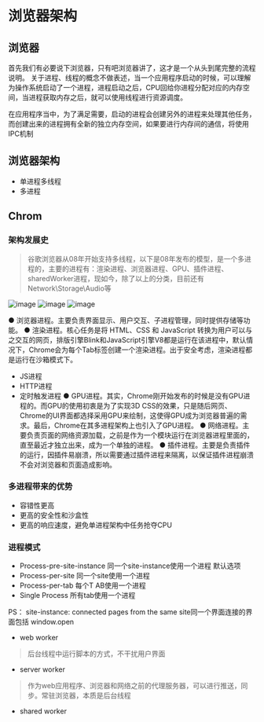 # 浏览器架构

## 浏览器
首先我们有必要说下浏览器，只有吧浏览器讲了，这才是一个从头到尾完整的流程说明。
关于进程、线程的概念不做表述，当一个应用程序启动的时候，可以理解为操作系统启动了一个进程，进程启动之后，CPU回给你进程分配对应的内存空间，当进程获取内存之后，就可以使用线程进行资源调度。

在应用程序当中，为了满足需要，启动的进程会创建另外的进程来处理其他任务，而创建出来的进程拥有全新的独立内存空间，如果要进行内存间的通信，将使用IPC机制

## 浏览器架构
* 单进程多线程
* 多进程

## Chrom

###  架构发展史
> 谷歌浏览器从08年开始支持多线程，以下是08年发布的模型，是一个多进程的，主要的进程有：渲染进程、浏览器进程、GPU、插件进程、sharedWorker进程，现如今，除了以上的分类，目前还有Network\Storage\Audio等

![image](https://github.com/lkzwc/fe-ddu/assets/84896877/f8c50875-1945-4aea-8b52-ff36a27ba107)
![image](https://github.com/lkzwc/fe-ddu/assets/84896877/cb12582e-2490-40a6-a0d3-f5b1b916630a)
![image](https://github.com/lkzwc/fe-ddu/assets/84896877/2d74c5ca-9524-4656-a89b-b65d1346d81e)

● 浏览器进程。主要负责界面显示、用户交互、子进程管理，同时提供存储等功能。
● 渲染进程。核心任务是将 HTML、CSS 和 JavaScript 转换为用户可以与之交互的网页，排版引擎Blink和JavaScript引擎V8都是运行在该进程中，默认情况下，Chrome会为每个Tab标签创建一个渲染进程。出于安全考虑，渲染进程都是运行在沙箱模式下。
 * JS进程
 * HTTP进程
 * 定时触发进程
● GPU进程。其实，Chrome刚开始发布的时候是没有GPU进程的。而GPU的使用初衷是为了实现3D CSS的效果，只是随后网页、Chrome的UI界面都选择采用GPU来绘制，这使得GPU成为浏览器普遍的需求。最后，Chrome在其多进程架构上也引入了GPU进程。
● 网络进程。主要负责页面的网络资源加载，之前是作为一个模块运行在浏览器进程里面的，直至最近才独立出来，成为一个单独的进程。
● 插件进程。主要是负责插件的运行，因插件易崩溃，所以需要通过插件进程来隔离，以保证插件进程崩溃不会对浏览器和页面造成影响。

### 多进程带来的优势
* 容错性更高
* 更高的安全性和沙盒性
* 更高的响应速度，避免单进程架构中任务抢夺CPU


### 进程模式
* Process-pre-site-instance 同一个site-instance使用一个进程 默认选项
* Process-per-site 同一个site使用一个进程
* Process-per-tab 每个T AB使用一个进程
* Single Process 所有tab使用一个进程

PS： site-instance: connected pages from the same site同一个界面连接的界面包括 window.open


* web worker
> 后台线程中运行脚本的方式，不干扰用户界面
* server worker 
> 作为web应用程序、浏览器和网络之前的代理服务器，可以进行推送，同步。常驻浏览器，本质是后台线程
* shared worker 